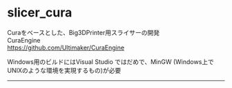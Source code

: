 # slicer_cura
Curaをベースとした、Big3DPrinter用スライサーの開発  
CuraEngine  
	https://github.com/Ultimaker/CuraEngine  
  
Windows用のビルドにはVisual Studio ではだめで、MinGW (Windows上でUNIXのような環境を実現するもの)が必要  
  
***

